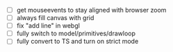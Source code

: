 - [ ] get mouseevents to stay aligned with browser zoom
- [ ] always fill canvas with grid
- [ ] fix "add line" in webgl
- [ ] fully switch to model/primitives/drawloop
- [ ] fully convert to TS and turn on strict mode
